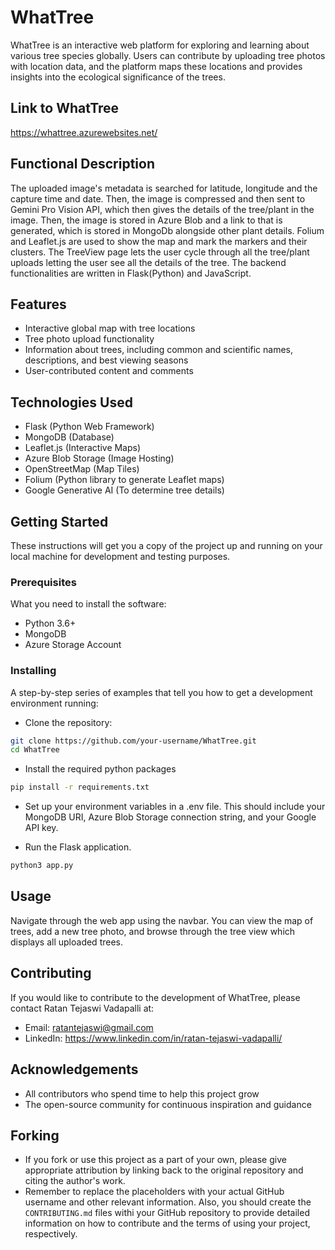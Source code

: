 # WhatTree

WhatTree is an interactive web platform for exploring and learning about various tree species globally. Users can contribute by uploading tree photos with location data, and the platform maps these locations and provides insights into the ecological significance of the trees.

## Link to WhatTree

https://whattree.azurewebsites.net/

## Functional Description

The uploaded image's metadata is searched for latitude, longitude and the capture time and date. Then, the image is compressed and then sent to Gemini Pro Vision API, which then gives the details of the tree/plant in the image. Then, the image is stored in Azure Blob and a link to that is generated, which is stored in MongoDb alongside other plant details. Folium and Leaflet.js are used to show the map and mark the markers and their clusters. The TreeView page lets the user cycle through all the tree/plant uploads letting the user see all the details of the tree. The backend functionalities are written in Flask(Python) and JavaScript.

## Features

- Interactive global map with tree locations
- Tree photo upload functionality
- Information about trees, including common and scientific names, descriptions, and best viewing seasons
- User-contributed content and comments

## Technologies Used

- Flask (Python Web Framework)
- MongoDB (Database)
- Leaflet.js (Interactive Maps)
- Azure Blob Storage (Image Hosting)
- OpenStreetMap (Map Tiles)
- Folium (Python library to generate Leaflet maps)
- Google Generative AI (To determine tree details)

## Getting Started

These instructions will get you a copy of the project up and running on your local machine for development and testing purposes.

### Prerequisites

What you need to install the software:

- Python 3.6+
- MongoDB
- Azure Storage Account

### Installing

A step-by-step series of examples that tell you how to get a development environment running:

- Clone the repository:

```bash
git clone https://github.com/your-username/WhatTree.git
cd WhatTree
```
- Install the required python packages

```bash
pip install -r requirements.txt
```

- Set up your environment variables in a .env file. This should include your MongoDB URI, Azure Blob Storage connection string, and your Google API key.

- Run the Flask application.
```bash
python3 app.py
```

## Usage
Navigate through the web app using the navbar. You can view the map of trees, add a new tree photo, and browse through the tree view which displays all uploaded trees.

## Contributing
If you would like to contribute to the development of WhatTree, please contact Ratan Tejaswi Vadapalli at:
- Email: ratantejaswi@gmail.com
- LinkedIn: https://www.linkedin.com/in/ratan-tejaswi-vadapalli/

## Acknowledgements

- All contributors who spend time to help this project grow
- The open-source community for continuous inspiration and guidance

## Forking
- If you fork or use this project as a part of your own, please give appropriate attribution by linking back to the original repository and citing the author's work.
- Remember to replace the placeholders with your actual GitHub username and other relevant information. Also, you should create the `CONTRIBUTING.md` files withi your GitHub repository to provide detailed information on how to contribute and the terms of using your project, respectively.

